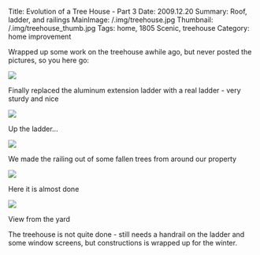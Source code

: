 Title: Evolution of a Tree House - Part 3
Date: 2009.12.20
Summary: Roof, ladder, and railings
MainImage: /.img/treehouse.jpg
Thumbnail: /.img/treehouse_thumb.jpg
Tags: home, 1805 Scenic, treehouse
Category: home improvement

Wrapped up some work on the treehouse awhile ago, but never posted the pictures, so you here go:

<p><img src="/.img/treehouse/ladder.jpg" class="smallimg" /></p>
Finally replaced the aluminum extension ladder with a real ladder - very sturdy and nice

<p><img src="/.img/treehouse/structure.jpg" class="smallimg" /></p>
Up the ladder...

<p><img src="/.img/treehouse/railing.jpg" class="smallimg" /></p>
We made the railing out of some fallen trees from around our property

<p><img src="/.img/treehouse/sideview.jpg" class="smallimg" /></p>
Here it is almost done

<p><img src="/.img/treehouse/fromafar.jpg" class="smallimg" /></p>
View from the yard

The treehouse is not quite done - still needs a handrail on the ladder and some window screens, but constructions is wrapped up for the winter.
